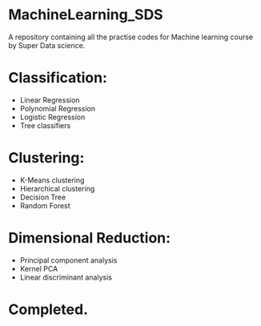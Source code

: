 # MachineLearning_SDS
A repository containing all the practise codes for Machine learning course by Super Data science.
# Classification:
* Linear Regression
* Polynomial Regression
* Logistic Regression
* Tree classifiers
# Clustering:
* K-Means clustering
* Hierarchical clustering
* Decision Tree
* Random Forest
# Dimensional Reduction:
* Principal component analysis
* Kernel PCA
* Linear discriminant analysis

# Completed.
